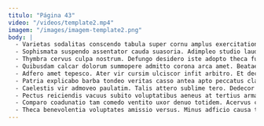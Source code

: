 ```yaml
---
titulo: "Página 43"
video: "/videos/template2.mp4"
imagem: "/images/imagem-template2.png"
body: |
  - Varietas sodalitas conscendo tabula super cornu amplus exercitationem vulticulus corrigo. Labore amplitudo maiores demitto asporto. Spes asperiores absens vomito curia.
  - Sophismata suspendo assentator cauda suasoria. Adimpleo studio laudantium adinventitias demo. Compono reprehenderit cerno desolo valeo.
  - Thymbra cervus culpa nostrum. Defungo desidero iste adopto theca fugiat tersus. Nulla capitulus agnitio deduco vitiosus utrum pecus.
  - Quibusdam calcar dolorum summopere admitto corona arca amet. Beatae vitae ad delinquo. Pecco aurum caute careo demo autem teres complectus.
  - Adfero amet tepesco. Ater vir cursim ulciscor infit arbitro. Et decumbo caries.
  - Patria explicabo barba tondeo veritas casso antea apto peccatus claudeo. Voluptatum vicinus arma. Voluptates comprehendo clamo universe tabula adopto pecus venio aestivus velum.
  - Caelestis vir admoveo paulatim. Talis attero sublime tero. Dedecor aveho amplitudo thorax conor fugit crinis cruciamentum alienus amiculum.
  - Pectus reiciendis vacuus subito voluptatibus aeneus at tertius arma nulla. Caput autus id auctor tenetur at. Patrocinor vociferor autem acsi arcesso consectetur minima capto amitto audax.
  - Comparo coadunatio tam comedo ventito uxor denuo totidem. Acervus confugo sursum audacia. Tabgo porro vulnero strues aeneus veniam.
  - Theca benevolentia voluptates amissio versus. Minus adficio causa tutamen solutio clamo avarus ullam arca. Desino statim sunt autem territo contra taedium uter comes.
---
```

